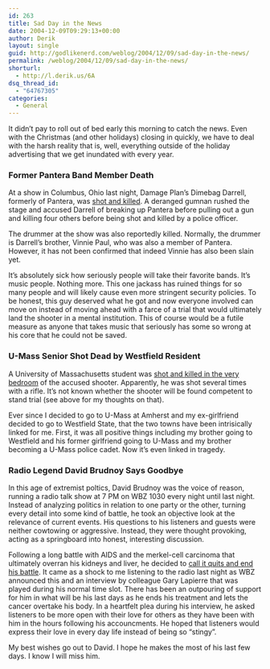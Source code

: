 ```yaml
---
id: 263
title: Sad Day in the News
date: 2004-12-09T09:29:13+00:00
author: Derik
layout: single
guid: http://godlikenerd.com/weblog/2004/12/09/sad-day-in-the-news/
permalink: /weblog/2004/12/09/sad-day-in-the-news/
shorturl:
  - http://l.derik.us/6A
dsq_thread_id:
  - "64767305"
categories:
  - General
---
```

It didn&#8217;t pay to roll out of bed early this morning to catch the news. Even with the Christmas (and other holidays) closing in quickly, we have to deal with the harsh reality that is, well, everything outside of the holiday advertising that we get inundated with every year.

### Former Pantera Band Member Death

At a show in Columbus, Ohio last night, Damage Plan&#8217;s Dimebag Darrell, formerly of Pantera, was [shot and killed](http://www.undercover.com.au/news/2004/dec04/20041209_damageplan.html). A deranged gumnan rushed the stage and accused Darrell of breaking up Pantera before pulling out a gun and killing four others before being shot and killed by a police officer.

The drummer at the show was also reportedly killed. Normally, the drummer is Darrell&#8217;s brother, Vinnie Paul, who was also a member of Pantera. However, it has not been confirmed that indeed Vinnie has also been slain yet.

It&#8217;s absolutely sick how seriously people will take their favorite bands. It&#8217;s music people. Nothing more. This one jackass has ruined things for so many people and will likely cause even more stringent security policies. To be honest, this guy deserved what he got and now everyone involved can move on instead of moving ahead with a farce of a trial that would ultimately land the shooter in a mental institution. This of course would be a futile measure as anyone that takes music that seriously has some so wrong at his core that he could not be saved.

### U-Mass Senior Shot Dead by Westfield Resident

A University of Massachusetts student was [shot and killed in the very bedroom](http://www.masslive.com/springfield/republican/index.ssf?/base/news-8/110258208757980.xml) of the accused shooter. Apparently, he was shot several times with a rifle. It&#8217;s not known whether the shooter will be found competent to stand trial (see above for my thoughts on that).

Ever since I decided to go to U-Mass at Amherst and my ex-girlfriend decided to go to Westfield State, that the two towns have been intrisically linked for me. First, it was all positive things including my brother going to Westfield and his former girlfriend going to U-Mass and my brother becoming a U-Mass police cadet. Now it&#8217;s even linked in tragedy.

### Radio Legend David Brudnoy Says Goodbye

In this age of extremist poltics, David Brudnoy was the voice of reason, running a radio talk show at 7 PM on WBZ 1030 every night until last night. Instead of analyzing politics in relation to one party or the other, turning every detail into some kind of battle, he took an objective look at the relevance of current events. His questions to his listeners and guests were neither cowtowing or aggressive. Instead, they were thought provoking, acting as a springboard into honest, interesting discussion.

Following a long battle with AIDS and the merkel-cell carcinoma that ultimately overran his kidneys and liver, he decided to [call it quits and end his battle](http://www.thebostonchannel.com/news/3983883/detail.html). It came as a shock to me listening to the radio last night as WBZ announced this and an interview by colleague Gary Lapierre that was played during his normal time slot. There has been an outpouring of support for him in what will be his last days as he ends his treatment and lets the cancer overtake his body. In a heartfelt plea during his interview, he asked listeners to be more open with their love for others as they have been with him in the hours following his accouncments. He hoped that listeners would express their love in every day life instead of being so &#8220;stingy&#8221;.

My best wishes go out to David. I hope he makes the most of his last few days. I know I will miss him.